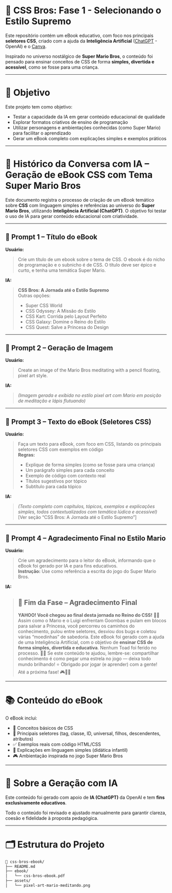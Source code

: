 # 📘 CSS Bros: Fase 1 - Selecionando o Estilo Supremo

Este repositório contém um eBook educativo, com foco nos principais **seletores CSS**, criado com a ajuda da **Inteligência Artificial** ([ChatGPT](https://chatgpt.com/) - OpenAI) e o [Canva](https://www.canva.com/).

Inspirado no universo nostálgico de **Super Mario Bros**, o conteúdo foi pensado para ensinar conceitos de CSS de forma **simples, divertida e acessível**, como se fosse para uma criança.

---

# 🎯 Objetivo

Este projeto tem como objetivo:

- Testar a capacidade da IA em gerar conteúdo educacional de qualidade
- Explorar formatos criativos de ensino de programação
- Utilizar personagens e ambientações conhecidas (como Super Mario) para facilitar o aprendizado
- Gerar um eBook completo com explicações simples e exemplos práticos

---
# 💬 Histórico da Conversa com IA – Geração de eBook CSS com Tema Super Mario Bros

Este documento registra o processo de criação de um eBook temático sobre **CSS** com linguagem simples e referências ao universo do **Super Mario Bros**, utilizando **Inteligência Artificial (ChatGPT)**. O objetivo foi testar o uso de IA para gerar conteúdo educacional com criatividade.

---

## 🧠 Prompt 1 – Título do eBook

**Usuário:**
> Crie um título de um ebook sobre o tema de CSS. O ebook é do nicho de programação e o subnicho é de CSS. O título deve ser épico e curto, e tenha uma temática Super Mario.

**IA:**
> **CSS Bros: A Jornada até o Estilo Supremo**  
> Outras opções:
> - Super CSS World  
> - CSS Odyssey: A Missão do Estilo  
> - CSS Kart: Corrida pelo Layout Perfeito  
> - CSS Galaxy: Domine o Reino do Estilo  
> - CSS Quest: Salve a Princesa do Design

---

## 🎨 Prompt 2 – Geração de Imagem

**Usuário:**
> Create an image of the Mario Bros meditating with a pencil floating, pixel art style.

**IA:**
> *(Imagem gerada e exibida no estilo pixel art com Mario em posição de meditação e lápis flutuando)*

---

## 📘 Prompt 3 – Texto do eBook (Seletores CSS)

**Usuário:**
> Faça um texto para eBook, com foco em CSS, listando os principais seletores CSS com exemplos em código  
> **Regras:**
> - Explique de forma simples (como se fosse para uma criança)  
> - Um parágrafo simples para cada conceito  
> - Exemplo de código com contexto real  
> - Títulos sugestivos por tópico  
> - Subtítulo para cada tópico

**IA:**
> *(Texto completo com capítulos, tópicos, exemplos e explicações simples, todos contextualizados com temática lúdica e acessível)*  
> [Ver seção “CSS Bros: A Jornada até o Estilo Supremo”]

---

## 🙏 Prompt 4 – Agradecimento Final no Estilo Mario

**Usuário:**
> Crie um agradecimento para o leitor do eBook, informando que o eBook foi gerado por IA e para fins educativos.  
> **Instrução:** Use como referência a escrita do jogo do Super Mario Bros.

**IA:**
> ## 🏁 Fim da Fase – Agradecimento Final
> **YAHOO! Você chegou ao final desta jornada no Reino do CSS!** 🏰🎉
> Assim como o Mario e o Luigi enfrentam Goombas e pulam em blocos para salvar a Princesa, você percorreu os caminhos do conhecimento, pulou entre seletores, desviou dos bugs e coletou várias “moedinhas” de sabedoria.
> Este eBook foi gerado com a ajuda de uma Inteligência Artificial, com o objetivo de **ensinar CSS de forma simples, divertida e educativa**. Nenhum Toad foi ferido no processo. 🐸✨
> Se este conteúdo te ajudou, lembre-se: compartilhar conhecimento é como pegar uma estrela no jogo — deixa todo mundo brilhando! ⭐
> Obrigado por jogar (e aprender) com a gente!  
> Até a próxima fase! 🎮👨‍💻

---
# 📚 Conteúdo do eBook

O eBook inclui:

- 📌 Conceitos básicos de CSS
- 🧱 Principais seletores (tag, classe, ID, universal, filhos, descendentes, atributos)
- ✅ Exemplos reais com código HTML/CSS
- 🧒 Explicações em linguagem simples (didática infantil)
- 🎮 Ambientação inspirada no jogo Super Mario Bros

---

# 🤖 Sobre a Geração com IA

Este conteúdo foi gerado com apoio de **IA (ChatGPT)** da OpenAI e tem **fins exclusivamente educativos**.

Todo o conteúdo foi revisado e ajustado manualmente para garantir clareza, coesão e fidelidade à proposta pedagógica.

---

# 🗂 Estrutura do Projeto

```bash
📂 css-bros-ebook/
├── README.md
├── ebook/
│   └── css-bros-ebook.pdf
├── assets/
│   └── pixel-art-mario-meditando.png
```
